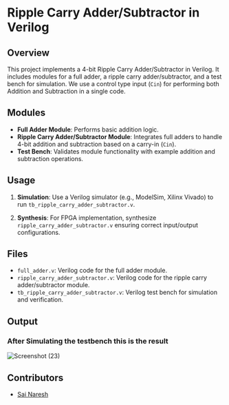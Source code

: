 # Ripple Carry Adder/Subtractor in Verilog

## Overview

This project implements a 4-bit Ripple Carry Adder/Subtractor in Verilog. It includes modules for a full adder, a ripple carry adder/subtractor, and a test bench for simulation. We use a control type input (`Cin`) for performing both Addition and Subtraction in a single code.

## Modules

- **Full Adder Module**: Performs basic addition logic.
- **Ripple Carry Adder/Subtractor Module**: Integrates full adders to handle 4-bit addition and subtraction based on a carry-in (`Cin`).
- **Test Bench**: Validates module functionality with example addition and subtraction operations.

## Usage

1. **Simulation**: Use a Verilog simulator (e.g., ModelSim, Xilinx Vivado) to run `tb_ripple_carry_adder_subtractor.v`.
   
2. **Synthesis**: For FPGA implementation, synthesize `ripple_carry_adder_subtractor.v` ensuring correct input/output configurations.

## Files

- `full_adder.v`: Verilog code for the full adder module.
- `ripple_carry_adder_subtractor.v`: Verilog code for the ripple carry adder/subtractor module.
- `tb_ripple_carry_adder_subtractor.v`: Verilog test bench for simulation and verification.

## Output
### After Simulating the testbench this is the result
![Screenshot (23)](https://github.com/user-attachments/assets/0b9a5d41-909b-4b55-9c2b-8a2b8857bd44)

## Contributors

- [Sai Naresh](https://github.com/iamsainaresh)


